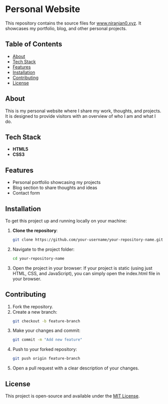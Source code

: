 # Personal Website

This repository contains the source files for www.niranjan0.xyz. It showcases my portfolio, blog, and other personal projects.

## Table of Contents
- [About](#about)
- [Tech Stack](#tech-stack)
- [Features](#features)
- [Installation](#installation)
- [Contributing](#contributing)
- [License](#license)

## About
This is my personal website where I share my work, thoughts, and projects. It is designed to provide visitors with an overview of who I am and what I do.

## Tech Stack
- **HTML5**
- **CSS3**

## Features
- Personal portfolio showcasing my projects
- Blog section to share thoughts and ideas
- Contact form

## Installation

To get this project up and running locally on your machine:

1. **Clone the repository**:
   ```bash
   git clone https://github.com/your-username/your-repository-name.git
2. Navigate to the project folder:
   ```bash
   cd your-repository-name
3. Open the project in your browser: If your project is static (using just HTML, CSS, and JavaScript), you can simply open the index.html file in your browser.

## Contributing
1. Fork the repository.
2. Create a new branch:
   ```bash
   git checkout -b feature-branch
   ```
3. Make your changes and commit:
   ```bash
   git commit -m "Add new feature"
   ```
4. Push to your forked repository:
   ```bash
   git push origin feature-branch
   ```
5. Open a pull request with a clear description of your changes.

## License
This project is open-source and available under the [MIT License](LICENSE).